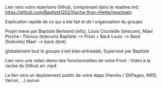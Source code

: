 Lien vers votre repertoire Github, comprenant dans le readme.md:
https://github.com/Baptiste1202/Hacha-thon-rillette/new/main

Explication rapide de ce qui a ete fait et de l organisation du groupe:

Projet mene par Baptiste Bertrand (info), Louis Courteille (telecom), Mael Pioche--Thiroux (telecom)
Baptiste --> Front + Back
Louis --> Back (features)
Mael --> back (test)

globalement tout le groupe s'est bien entreaidé, Supervisé par Baptiste

Lien vers une video demo des fonctionnalites de votre Front :
Video à la racine du Github en .mp4

Le lien vers un deploiement public de votre dapp (Heroku / GhPages, AWS, Vercel, ...)
aucun
